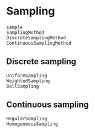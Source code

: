 # Sampling

```@docs
sample
SamplingMethod
DiscreteSamplingMethod
ContinuousSamplingMethod
```

## Discrete sampling

```@docs
UniformSampling
WeightedSampling
BallSampling
```

## Continuous sampling

```@docs
RegularSampling
HomogeneousSampling
```
